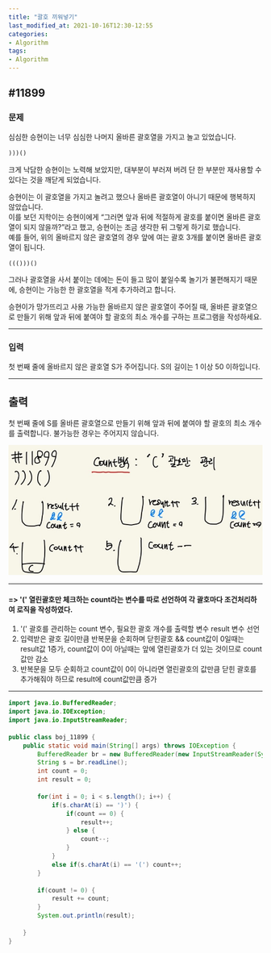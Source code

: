 ```yaml
---
title: "괄호 끼워넣기"
last_modified_at: 2021-10-16T12:30-12:55
categories:
- Algorithm
tags:
- Algorithm
---
```


## #11899

### 문제
심심한 승현이는 너무 심심한 나머지 올바른 괄호열을 가지고 놀고 있었습니다.  
```markdown
)))()
```
크게 낙담한 승현이는 노력해 보았지만, 대부분이 부러져 버려 단 한 부분만 재사용할 수 있다는 것을 깨닫게 되었습니다.

승현이는 이 괄호열을 가지고 놀려고 했으나 올바른 괄호열이 아니기 때문에 행복하지 않았습니다.  
이를 보던 지학이는 승현이에게 “그러면 앞과 뒤에 적절하게 괄호를 붙이면 올바른 괄호열이 되지 않을까?”라고 했고, 승현이는 조금 생각한 뒤 그렇게 하기로 했습니다.   
예를 들어, 위의 올바르지 않은 괄호열의 경우 앞에 여는 괄호 3개를 붙이면 올바른 괄호열이 됩니다.  

```markdown
((()))()
```

그러나 괄호열을 사서 붙이는 데에는 돈이 들고 많이 붙일수록 놀기가 불편해지기 때문에, 승현이는 가능한 한 괄호열을 적게 추가하려고 합니다.  

승현이가 망가뜨리고 사용 가능한 올바르지 않은 괄호열이 주어질 때, 올바른 괄호열으로 만들기 위해 앞과 뒤에 붙여야 할 괄호의 최소 개수를 구하는 프로그램을 작성하세요.

---

### 입력

첫 번째 줄에 올바르지 않은 괄호열 S가 주어집니다. S의 길이는 1 이상 50 이하입니다.

---

## 출력

첫 번째 줄에 S를 올바른 괄호열으로 만들기 위해 앞과 뒤에 붙여야 할 괄호의 최소 개수를 출력합니다. 불가능한 경우는 주어지지 않습니다.

![11899](/assets/image/algo/11899.jpg)

---

#### => '(' 열린괄호만 체크하는 count라는 변수를 따로 선언하여 각 괄호마다 조건처리하여 로직을 작성하였다.

1. '(' 괄호를 관리하는 count 변수, 필요한 괄호 개수를 출력할 변수 result 변수 선언
2. 입력받은 괄호 길이만큼 반복문을 순회하며 닫힌괄호 && count값이 0일때는 result값 1증가, count값이 0이 아닐때는 앞에 열린괄호가 더 있는 것이므로 count값만 감소
3. 반복문을 모두 순회하고 count값이 0이 아니라면 열린괄호의 값만큼 닫힌 괄호를 추가해줘야 하므로 result에 count값만큼 증가 

---

```java
import java.io.BufferedReader;
import java.io.IOException;
import java.io.InputStreamReader;

public class boj_11899 {
    public static void main(String[] args) throws IOException {
        BufferedReader br = new BufferedReader(new InputStreamReader(System.in));
        String s = br.readLine();
        int count = 0;
        int result = 0;

        for(int i = 0; i < s.length(); i++) {
            if(s.charAt(i) == ')') {
                if(count == 0) {
                    result++;
                } else {
                    count--;
                }
            }
            else if(s.charAt(i) == '(') count++;
        }

        if(count != 0) {
            result += count;
        }
        System.out.println(result);

    }
}

```